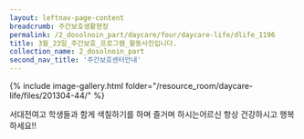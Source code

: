 ```yaml
--- 
layout: leftnav-page-content 
breadcrumb: 주간보호생활현장 
permalink: /2_dosolnoin_part/daycare/four/daycare-life/dlife_1196
title: 3월_23일_주간보호_프로그램_활동사진입니다.
collection_name: 2_dosolnoin_part
second_nav_title: '주간보호센터안내' 
---
```

{% include image-gallery.html folder="/resource_room/daycare-life/files/201304-44/" %}

서대전여고 학생들과 함게 색칠하기를 하며 즐거며 하시는어르신
항상 건강하시고 행복하세요!!